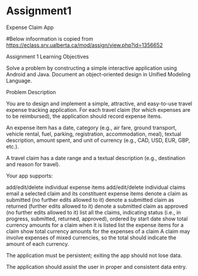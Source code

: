 # Assignment1
Expense Claim App

#Below infoormation is copied from https://eclass.srv.ualberta.ca/mod/assign/view.php?id=1356652

Assignment 1
Learning Objectives

Solve a problem by constructing a simple interactive application using Android and Java.
Document an object-oriented design in Unified Modeling Language.

Problem Description

You are to design and implement a simple, attractive, and easy-to-use travel expense tracking application. For each travel claim (for which expenses are to be reimbursed), the application should record expense items.

An expense item has a date, category (e.g., air fare, ground transport, vehicle rental, fuel, parking, registration, accommodation, meal), textual description, amount spent, and unit of currency (e.g., CAD, USD, EUR, GBP, etc.).

A travel claim has a date range and a textual description (e.g., destination and reason for travel).

Your app supports:


add/edit/delete individual expense items
add/edit/delete individual claims
email a selected claim and its constituent expense items
denote a claim as submitted (no further edits allowed to it)
denote a submitted claim as returned (further edits allowed to it)
denote a submitted claim as approved (no further edits allowed to it)
list all the claims, indicating status (i.e., in progress, submitted, returned, approved), ordered by start date
show total currency amounts for a claim when it is listed
list the expense items for a claim
show total currency amounts for the expenses of a claim
A claim may involve expenses of mixed currencies, so the total should indicate the amount of each currency.

The application must be persistent; exiting the app should not lose data.

The application should assist the user in proper and consistent data entry.


